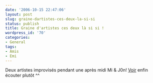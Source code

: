 ```yaml
---
date: '2006-10-15 22:47:06'
layout: post
slug: graine-dartistes-ces-deux-la-si-si
status: publish
title: Graine d'artistes ces deux là si si !
wordpress_id: '70'
categories:
- General
tags:
- Amis
- Emi
---
```


Deux artistes improvisés pendant une après midi Mi & J0n! [Voir](http://toadette.free.fr/tb.php?id=13) enfin écouter plutôt ^^
